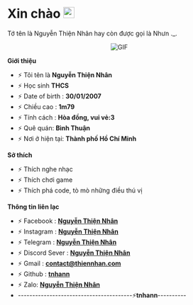 <h1> Xin chào <img src="https://github.com/souvikguria98/souvikguria98/blob/master/Hi.gif" width="25"></h1> 
Tớ tên là Nguyễn Thiện Nhân hay còn được gọi là Nhưn ._.


<p align="center">
</p>

<p align="center">
</p>
<p align="center">
    <img align="center" alt="GIF" src="https://i.redd.it/hzaufj70z0v21.gif" />
</p> 

**Giới thiệu**

- ⚡ Tôi tên là **Nguyễn Thiện Nhân**
- ⚡ Học sinh **THCS**
- ⚡ Date of birth : **30/01/2007**
- ⚡ Chiều cao : **1m79**
- ⚡ Tính cách : **Hòa đồng, vui vẻ:3**
- ⚡ Quê quán: **Bình Thuận**
- ⚡ Nơi ở hiện tại:  **Thành phố Hồ Chí Minh**

**Sở thích**

- ⚡ Thích nghe nhạc 
- ⚡ Thích chơi game
- ⚡ Thích phá code, tò mò những điều thú vị

**Thông tin liên lạc**

- ⚡ Facebook : **[Nguyễn Thiện Nhân](https://www.facebook.com/tnhan.BT)**
- ⚡ Instagram : **[Nguyễn Thiện Nhân](https://www.instagram.com/_tnhannn)**
- ⚡ Telegram : **[Nguyễn Thiện Nhân](https://t.me/tnhanBT)**
- ⚡ Discord Sever : **[Nguyễn Thiện Nhân](https://discord.gg/a8fR4dEz4P)**
- ⚡ Gmail : **[contact@thiennhan.com](https://gmail.com)**
- ⚡ Github : **[tnhann](https://github.com/tnhann)**
- ⚡ Zalo: **[Nguyễn Thiện Nhân](https://zalo.me/0763347482)**
- ----------------------------------------⚡**tnhann**----------
